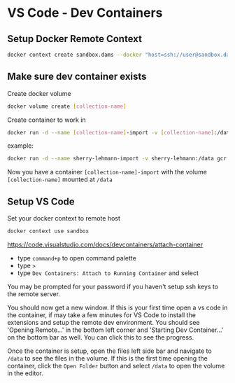 # VS Code - Dev Containers

## Setup Docker Remote Context

```bash
docker context create sandbox.dams --docker "host=ssh://user@sandbox.dams.library.ucdavis.edu"
```

## Make sure dev container exists

Create docker volume

```bash
docker volume create [collection-name]
```

Create container to work in

```bash
docker run -d --name [collection-name]-import -v [collection-name]:/data gcr.io/ucdlib-pubreg/dams-base-service:sandbox bash -c "tail -f /dev/null"
```

example:

```bash
docker run -d --name sherry-lehmann-import -v sherry-lehmann:/data gcr.io/ucdlib-pubreg/dams-base-service:sandbox bash -c "tail -f /dev/null"
```

Now you have a container `[collection-name]-import` with the volume `[collection-name]` mounted at `/data`

## Setup VS Code

Set your docker context to remote host

```bash
docker context use sandbox
```

https://code.visualstudio.com/docs/devcontainers/attach-container

 - type `command+p` to open command palette
 - type `>`
 - type `Dev Containers: Attach to Running Container` and select

You may be prompted for your password if you haven't setup ssh keys to the remote server.

You should now get a new window.  If this is your first time open a vs code in the container, if may take a few minutes for VS Code to install the extensions and setup the remote dev environment.  You should see 'Opening Remote...' in the bottom left corner and 'Starting Dev Container...' on the bottom bar as well.  You can click this to see the progress.

Once the container is setup, open the files left side bar and navigate to `/data` to see the files in the volume.  If this is the first time opening the container, click the `Open Folder` button and select `/data` to open the volume in the editor.

